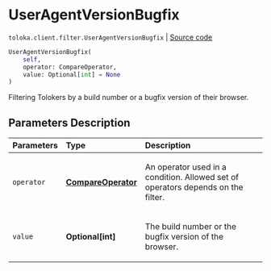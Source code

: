 # UserAgentVersionBugfix
`toloka.client.filter.UserAgentVersionBugfix` | [Source code](https://github.com/Toloka/toloka-kit/blob/v1.2.0/src/client/filter.py#L744)

```python
UserAgentVersionBugfix(
    self,
    operator: CompareOperator,
    value: Optional[int] = None
)
```

Filtering Tolokers by a build number or a bugfix version of their browser.

## Parameters Description

| Parameters | Type | Description |
| :----------| :----| :-----------|
`operator`|**[CompareOperator](toloka.client.primitives.operators.CompareOperator.md)**|<p>An operator used in a condition. Allowed set of operators depends on the filter.</p>
`value`|**Optional\[int\]**|<p>The build number or the bugfix version of the browser.</p>
